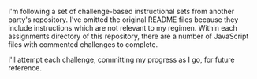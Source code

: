 I'm following a set of challenge-based instructional sets from another party's repository. I've omitted the original README files because they include instructions which are not relevant to my regimen. Within each assignments directory of this repository, there are a number of JavaScript files with commented challenges to complete.

I'll attempt each challenge, committing my progress as I go, for future reference.